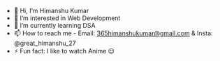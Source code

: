 - 👋 Hi, I’m Himanshu Kumar
- 👀 I’m interested in Web Development
- 🌱 I’m currently learning DSA
- 📫 How to reach me - Email: 365himanshukumar@gmail.com & Insta: @great_himanshu_27
- ⚡ Fun fact: I like to watch Anime 😌

<!---
Great-Himanshu/Great-Himanshu is a ✨ special ✨ repository because its `README.md` (this file) appears on your GitHub profile.
You can click the Preview link to take a look at your changes.
--->
